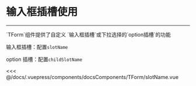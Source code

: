 # 输入框插槽使用

---

<common-code-format>
  <docsComponents-TForm-slotName slot="source"></docsComponents-TForm-slotName>
  `TForm`组件提供了自定义 `输入框插槽`或下拉选择的`option插槽`的功能

输入框插槽：配置`slotName`

option 插槽：配置`childSlotName`

<<< @/docs/.vuepress/components/docsComponents/TForm/slotName.vue
</common-code-format>
